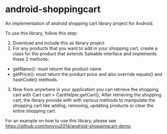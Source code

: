 # android-shoppingcart
An implementation of android shopping cart library project for Android.

To use this library, follow this step:
1) Download and include this as library project
2) For any products that you want to add in your shopping cart, create a class for the product that extends Saleable interface and implements these 2 methods:
- getName(): must returm the product name
- getPrice(): must return the product price
and also override equals() and hashCode() methods.
3) Now from anywhere in your application you can retrieve the shopping cart with 
  Cart cart = CartHelper.getCart();
  After retrieving the shopping cart, the library provide with with various methods to manipulate the shopping cart like adding, removing, updating products or clear the entire shopping cart. 

For an example on how to use this library, please see
https://github.com/tonyvu2014/android-shoppingcart-demo

